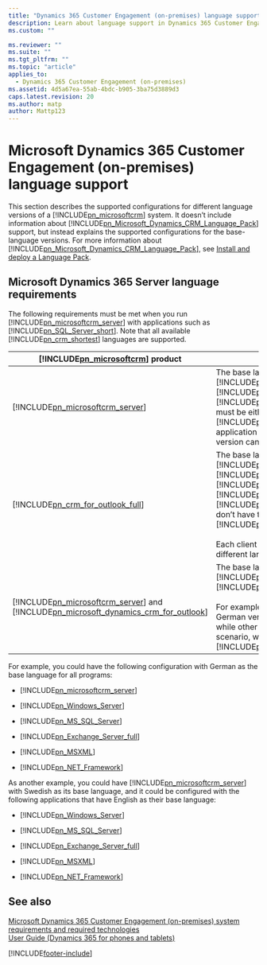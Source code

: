 ```yaml
---
title: "Dynamics 365 Customer Engagement (on-premises) language support | Microsoft Docs"
description: Learn about language support in Dynamics 365 Customer Engagement (on-premises)
ms.custom: ""

ms.reviewer: ""
ms.suite: ""
ms.tgt_pltfrm: ""
ms.topic: "article"
applies_to: 
  - Dynamics 365 Customer Engagement (on-premises)
ms.assetid: 4d5a67ea-55ab-4bdc-b905-3ba75d3889d3
caps.latest.revision: 20
ms.author: matp
author: Mattp123
---
```

# Microsoft Dynamics 365 Customer Engagement (on-premises) language support



This section describes the supported configurations for different language versions of a [!INCLUDE[pn_microsoftcrm](../includes/pn-microsoftcrm.md)] system. It doesn’t include information about [!INCLUDE[pn_Microsoft_Dynamics_CRM_Language_Pack](../includes/pn-microsoft-dynamics-crm-language-pack.md)] support, but instead explains the supported configurations for the base-language versions. For more information about [!INCLUDE[pn_Microsoft_Dynamics_CRM_Language_Pack](../includes/pn-microsoft-dynamics-crm-language-pack.md)], see [Install and deploy a Language Pack](install-and-enable-a-language-pack.md).  
  
<a name="BKMK_SrvrLangReq"></a>   
## Microsoft Dynamics 365 Server language requirements  
 The following requirements must be met when you run  [!INCLUDE[pn_microsoftcrm_server](../includes/pn-microsoftcrm-server.md)] with applications such as [!INCLUDE[pn_SQL_Server_short](../includes/pn-sql-server-short.md)]. Note that all available [!INCLUDE[pn_crm_shortest](../includes/pn-crm-shortest.md)] languages are supported.  
  
|[!INCLUDE[pn_microsoftcrm](../includes/pn-microsoftcrm.md)] product|Requirement|  
|-----------------------------------------------------------------------------|-----------------|  
|[!INCLUDE[pn_microsoftcrm_server](../includes/pn-microsoftcrm-server.md)]|The base language of [!INCLUDE[pn_Windows_Server](../includes/pn-windows-server.md)], [!INCLUDE[pn_SQL_Server_short](../includes/pn-sql-server-short.md)], [!INCLUDE[pn_Microsoft_.Net_Framework](../includes/pn-microsoft-net-framework.md)], [!INCLUDE[pn_MDAC_short](../includes/pn-mdac-short.md)], and [!INCLUDE[pn_MSXML](../includes/pn-msxml.md)] must be either the same language as [!INCLUDE[pn_microsoftcrm_server](../includes/pn-microsoftcrm-server.md)] or English. If an application isn’t available in a certain language, the English version can be used.|  
|[!INCLUDE[pn_crm_for_outlook_full](../includes/pn-crm-for-outlook-full.md)]|The base language of [!INCLUDE[pn_Windows_Server](../includes/pn-windows-server.md)], [!INCLUDE[pn_MS_SQL_Express](../includes/pn-ms-sql-express.md)], [!INCLUDE[pn_Internet_Explorer](../includes/pn-internet-explorer.md)], [!INCLUDE[pn_MS_Office](../includes/pn-ms-office.md)], [!INCLUDE[pn_Microsoft_.Net_Framework](../includes/pn-microsoft-net-framework.md)], [!INCLUDE[pn_MDAC_short](../includes/pn-mdac-short.md)], and [!INCLUDE[pn_MSXML](../includes/pn-msxml.md)] don’t have to be the same language as [!INCLUDE[pn_crm_for_outlook_short](../includes/pn-crm-for-outlook-short.md)].<br /><br /> Each client stack in a single deployment can be in a different language.|  
|[!INCLUDE[pn_microsoftcrm_server](../includes/pn-microsoftcrm-server.md)] and  [!INCLUDE[pn_microsoft_dynamics_crm_for_outlook](../includes/pn-microsoft-dynamics-crm-for-outlook.md)]|The base language version of  [!INCLUDE[pn_microsoftcrm_server](../includes/pn-microsoftcrm-server.md)] must match that of [!INCLUDE[pn_crm_for_outlook_short](../includes/pn-crm-for-outlook-short.md)].<br /><br /> For example, there can’t be some users who run the German version of [!INCLUDE[pn_crm_for_outlook_short](../includes/pn-crm-for-outlook-short.md)] while other users run the English version. For this scenario, we recommend provisioning the appropriate [!INCLUDE[pn_Microsoft_Dynamics_CRM_Language_Pack](../includes/pn-microsoft-dynamics-crm-language-pack.md)].|  
  
 For example, you could have the following configuration with German as the base language for all programs:  
  
-   [!INCLUDE[pn_microsoftcrm_server](../includes/pn-microsoftcrm-server.md)]  
  
-   [!INCLUDE[pn_Windows_Server](../includes/pn-windows-server.md)]  
  
-   [!INCLUDE[pn_MS_SQL_Server](../includes/pn-ms-sql-server.md)]  
  
-   [!INCLUDE[pn_Exchange_Server_full](../includes/pn-exchange-server-full.md)]  
  
-   [!INCLUDE[pn_MSXML](../includes/pn-msxml.md)]  
  
-   [!INCLUDE[pn_NET_Framework](../includes/pn-net-framework.md)]  
  
 As another example, you could have [!INCLUDE[pn_microsoftcrm_server](../includes/pn-microsoftcrm-server.md)] with Swedish as its base language, and it could be configured with the following applications that have English as their base language:  
  
-   [!INCLUDE[pn_Windows_Server](../includes/pn-windows-server.md)]  
  
-   [!INCLUDE[pn_MS_SQL_Server](../includes/pn-ms-sql-server.md)]  
  
-   [!INCLUDE[pn_Exchange_Server_full](../includes/pn-exchange-server-full.md)]  
  
-   [!INCLUDE[pn_MSXML](../includes/pn-msxml.md)]  
  
-   [!INCLUDE[pn_NET_Framework](../includes/pn-net-framework.md)]  
  
## See also     
 [Microsoft Dynamics 365 Customer Engagement (on-premises) system requirements and required technologies](system-requirements-required-technologies.md)   </br>
 [User Guide (Dynamics 365 for phones and tablets)](../basics/dynamics-365-phones-tablets-users-guide-onprem.md)



[!INCLUDE[footer-include](../../../includes/footer-banner.md)]
